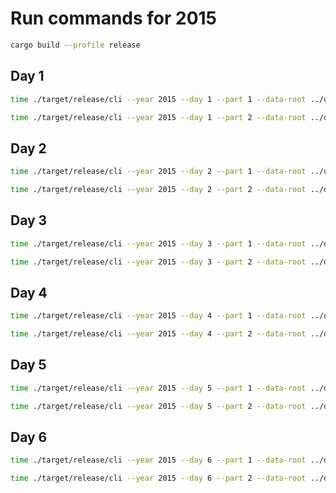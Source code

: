 # Run commands for 2015

```sh
cargo build --profile release
```

## Day 1

```sh
time ./target/release/cli --year 2015 --day 1 --part 1 --data-root ../data/
```

```sh
time ./target/release/cli --year 2015 --day 1 --part 2 --data-root ../data/
```

## Day 2
```sh
time ./target/release/cli --year 2015 --day 2 --part 1 --data-root ../data/
```

```sh
time ./target/release/cli --year 2015 --day 2 --part 2 --data-root ../data/
```

## Day 3
```sh
time ./target/release/cli --year 2015 --day 3 --part 1 --data-root ../data/
```

```sh
time ./target/release/cli --year 2015 --day 3 --part 2 --data-root ../data/
```

## Day 4

```sh
time ./target/release/cli --year 2015 --day 4 --part 1 --data-root ../data/
```

```sh
time ./target/release/cli --year 2015 --day 4 --part 2 --data-root ../data/
```

## Day 5

```sh
time ./target/release/cli --year 2015 --day 5 --part 1 --data-root ../data/
```

```sh
time ./target/release/cli --year 2015 --day 5 --part 2 --data-root ../data/
```

## Day 6

```sh
time ./target/release/cli --year 2015 --day 6 --part 1 --data-root ../data/
```

```sh
time ./target/release/cli --year 2015 --day 6 --part 2 --data-root ../data/
```
